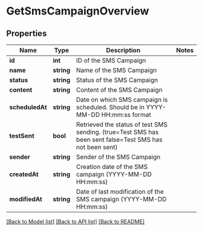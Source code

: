 # GetSmsCampaignOverview

## Properties
Name | Type | Description | Notes
------------ | ------------- | ------------- | -------------
**id** | **int** | ID of the SMS Campaign | 
**name** | **string** | Name of the SMS Campaign | 
**status** | **string** | Status of the SMS Campaign | 
**content** | **string** | Content of the SMS Campaign | 
**scheduledAt** | **string** | Date on which SMS campaign is scheduled. Should be in YYYY-MM-DD HH:mm:ss format | 
**testSent** | **bool** | Retrieved the status of test SMS sending. (true&#x3D;Test SMS has been sent  false&#x3D;Test SMS has not been sent) | 
**sender** | **string** | Sender of the SMS Campaign | 
**createdAt** | **string** | Creation date of the SMS campaign (YYYY-MM-DD HH:mm:ss) | 
**modifiedAt** | **string** | Date of last modification of the SMS campaign (YYYY-MM-DD HH:mm:ss) | 

[[Back to Model list]](../README.md#documentation-for-models) [[Back to API list]](../README.md#documentation-for-api-endpoints) [[Back to README]](../README.md)


